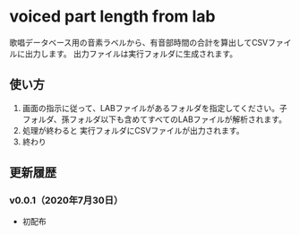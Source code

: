 # voiced part length from lab

歌唱データベース用の音素ラベルから、有音部時間の合計を算出してCSVファイルに出力します。
出力ファイルは実行フォルダに生成されます。

## 使い方

1.  画面の指示に従って、LABファイルがあるフォルダを指定してください。子フォルダ、孫フォルダ以下も含めてすべてのLABファイルが解析されます。
2.  処理が終わると 実行フォルダにCSVファイルが出力されます。
3.  終わり

## 更新履歴

### v0.0.1（2020年7月30日）

-   初配布
